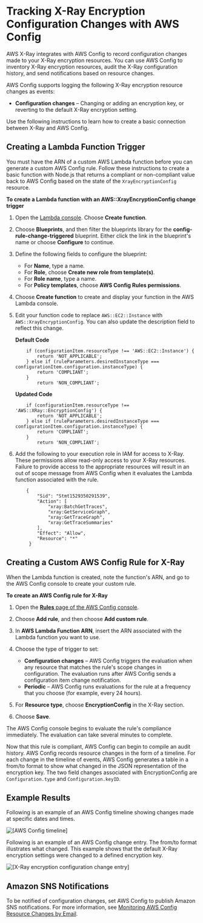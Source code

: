 # Tracking X\-Ray Encryption Configuration Changes with AWS Config<a name="xray-api-config"></a>

AWS X\-Ray integrates with AWS Config to record configuration changes made to your X\-Ray encryption resources\. You can use AWS Config to inventory X\-Ray encryption resources, audit the X\-Ray configuration history, and send notifications based on resource changes\.

AWS Config supports logging the following X\-Ray encryption resource changes as events:
+ **Configuration changes** – Changing or adding an encryption key, or reverting to the default X\-Ray encryption setting\.

Use the following instructions to learn how to create a basic connection between X\-Ray and AWS Config\. 

## Creating a Lambda Function Trigger<a name="LambdaFunctionTrigger"></a>

You must have the ARN of a custom AWS Lambda function before you can generate a custom AWS Config rule\. Follow these instructions to create a basic function with Node\.js that returns a compliant or non\-compliant value back to AWS Config based on the state of the `XrayEncryptionConfig` resource\.

**To create a Lambda function with an AWS::XrayEncryptionConfig change trigger**

1. Open the [Lambda console](https://console.aws.amazon.com/lambda/home)\. Choose **Create function**\.

1. Choose **Blueprints**, and then filter the blueprints library for the **config\-rule\-change\-triggered** blueprint\. Either click the link in the blueprint's name or choose **Configure** to continue\.

1. Define the following fields to configure the blueprint:
   + For **Name**, type a name\.
   + For **Role**, choose **Create new role from template\(s\)**\.
   + For **Role name**, type a name\.
   + For **Policy templates**, choose **AWS Config Rules permissions**\.

1. Choose **Create function** to create and display your function in the AWS Lambda console\.

1. Edit your function code to replace `AWS::EC2::Instance` with `AWS::XrayEncryptionConfig`\. You can also update the description field to reflect this change\.

   **Default Code**

   ```
       if (configurationItem.resourceType !== 'AWS::EC2::Instance') {
           return 'NOT_APPLICABLE';
       } else if (ruleParameters.desiredInstanceType === configurationItem.configuration.instanceType) {
           return 'COMPLIANT';
       }
           return 'NON_COMPLIANT';
   ```

   **Updated Code**

   ```
       if (configurationItem.resourceType !== 'AWS::XRay::EncryptionConfig') {
           return 'NOT_APPLICABLE';
       } else if (ruleParameters.desiredInstanceType === configurationItem.configuration.instanceType) {
           return 'COMPLIANT';
       }
           return 'NON_COMPLIANT';
   ```

1. Add the following to your execution role in IAM for access to X\-Ray\. These permissions allow read\-only access to your X\-Ray resources\. Failure to provide access to the appropriate resources will result in an out of scope message from AWS Config when it evaluates the Lambda function associated with the rule\.

   ```
       {
           "Sid": "Stmt1529350291539",
           "Action": [
               "xray:BatchGetTraces",
               "xray:GetServiceGraph",
               "xray:GetTraceGraph",
               "xray:GetTraceSummaries"
           ],
           "Effect": "Allow",
           "Resource": "*"
        }
   ```

## Creating a Custom AWS Config Rule for X\-Ray<a name="ConfigRule"></a>

When the Lambda function is created, note the function's ARN, and go to the AWS Config console to create your custom rule\. 

**To create an AWS Config rule for X\-Ray**

1. Open the [**Rules** page of the AWS Config console](https://console.aws.amazon.com/config/home#/rules/view)\.

1. Choose **Add rule**, and then choose **Add custom rule**\.

1. In **AWS Lambda Function ARN**, insert the ARN associated with the Lambda function you want to use\.

1. Choose the type of trigger to set:
   + **Configuration changes** – AWS Config triggers the evaluation when any resource that matches the rule's scope changes in configuration\. The evaluation runs after AWS Config sends a configuration item change notification\.
   + **Periodic** – AWS Config runs evaluations for the rule at a frequency that you choose \(for example, every 24 hours\)\.

1. For **Resource type**, choose **EncryptionConfig** in the X\-Ray section\.

1. Choose ****Save****\.

The AWS Config console begins to evaluate the rule's compliance immediately\. The evaluation can take several minutes to complete\.

Now that this rule is compliant, AWS Config can begin to compile an audit history\. AWS Config records resource changes in the form of a timeline\. For each change in the timeline of events, AWS Config generates a table in a from/to format to show what changed in the JSON representation of the encryption key\. The two field changes associated with EncryptionConfig are `Configuration.type` and `Configuration.keyID`\.

## Example Results<a name="Examples"></a>

Following is an example of an AWS Config timeline showing changes made at specific dates and times\.

![\[AWS Config timeline\]](http://docs.aws.amazon.com/xray/latest/devguide/images/ConfigTimeline.png)

Following is an example of an AWS Config change entry\. The from/to format illustrates what changed\. This example shows that the default X\-Ray encryption settings were changed to a defined encryption key\.

![\[X-Ray encryption configuration change entry\]](http://docs.aws.amazon.com/xray/latest/devguide/images/ConfigChanges.png)

## Amazon SNS Notifications<a name="SNSNotifs"></a>

To be notified of configuration changes, set AWS Config to publish Amazon SNS notifications\. For more information, see [Monitoring AWS Config Resource Changes by Email](http://docs.aws.amazon.com/config/latest/developerguide/monitoring-resource-changes-by-email.html)\.
